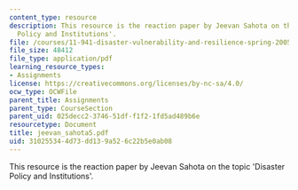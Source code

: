 ```yaml
---
content_type: resource
description: This resource is the reaction paper by Jeevan Sahota on the topic 'Disaster
  Policy and Institutions'.
file: /courses/11-941-disaster-vulnerability-and-resilience-spring-2005/310255344d73dd139a526c22b5e0ab08_jeevan_sahota5.pdf
file_size: 48412
file_type: application/pdf
learning_resource_types:
- Assignments
license: https://creativecommons.org/licenses/by-nc-sa/4.0/
ocw_type: OCWFile
parent_title: Assignments
parent_type: CourseSection
parent_uid: 025decc2-3746-51df-f1f2-1fd5ad489b6e
resourcetype: Document
title: jeevan_sahota5.pdf
uid: 31025534-4d73-dd13-9a52-6c22b5e0ab08
---
```

This resource is the reaction paper by Jeevan Sahota on the topic 'Disaster Policy and Institutions'.